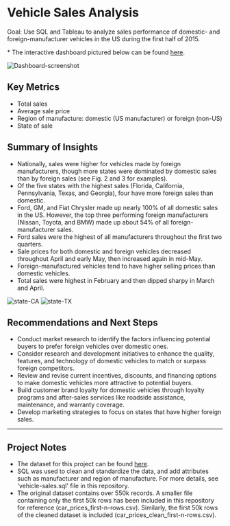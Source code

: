 # Vehicle Sales Analysis
Goal: Use SQL and Tableau to analyze sales performance of domestic- and foreign-manufacturer vehicles in the US during the first half of 2015.

\* The interactive dashboard pictured below can be found [here](https://public.tableau.com/app/profile/angela.rodriguez5585/viz/VehicleSalesDashboard_17213202544980/Dashboard).

![Dashboard-screenshot](https://github.com/user-attachments/assets/3f12d16e-bbb8-47bf-a363-e6c4ca158263)

## Key Metrics
* Total sales
* Average sale price
* Region of manufacture: domestic (US manufacturer) or foreign (non-US)
* State of sale

## Summary of Insights
* Nationally, sales were higher for vehicles made by foreign manufacturers, though more states were dominated by domestic sales than by foreign sales (see Fig. 2 and 3 for examples).
* Of the five states with the highest sales (Florida, California, Pennsylvania, Texas, and Georgia), four have more foreign sales than domestic.
* Ford, GM, and Fiat Chrysler made up nearly 100% of all domestic sales in the US. However, the top three performing foreign manufacturers (Nissan, Toyota, and BMW) made up about 54% of all foreign-manufacturer sales.
* Ford sales were the highest of all manufacturers throughout the first two quarters.
* Sale prices for both domestic and foreign vehicles decreased throughout April and early May, then increased again in mid-May.
* Foreign-manufactured vehicles tend to have higher selling prices than domestic vehicles.
* Total sales were highest in February and then dipped sharpy in March and April.

![state-CA](https://github.com/user-attachments/assets/dc979776-fb23-4a43-986f-8e18851cb784)  ![state-TX](https://github.com/user-attachments/assets/05c391d3-2d59-46ba-a7b5-25922969cd5f)

## Recommendations and Next Steps
* Conduct market research to identify the factors influencing potential buyers to prefer foreign vehicles over domestic ones.
* Consider research and development initiatives to enhance the quality, features, and technology of domestic vehicles to match or surpass foreign competitors.
*	Review and revise current incentives, discounts, and financing options to make domestic vehicles more attractive to potential buyers.
*	Build customer brand loyalty for domestic vehicles through loyalty programs and after-sales services like roadside assistance, maintenance, and warranty coverage.
*	Develop marketing strategies to focus on states that have higher foreign sales.

---

## Project Notes
* The dataset for this project can be found [here](https://www.kaggle.com/datasets/syedanwarafridi/vehicle-sales-data/data>).
* SQL was used to clean and standardize the data, and add attributes such as manufacturer and region of manufacture. For more details, see 'vehicle-sales.sql' file in this repository.
* The original dataset contains over 550k records. A smaller file containing only the first 50k rows has been included in this repository for reference (car_prices_first-n-rows.csv). Similarly, the first 50k rows of the cleaned dataset is included (car_prices_clean_first-n-rows.csv).
